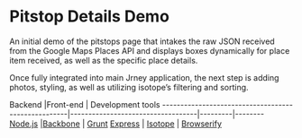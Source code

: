 Pitstop Details Demo
==================
An initial demo of the pitstops page that intakes the raw JSON received from the Google Maps Places API and displays boxes dynamically for place item received, as well as the specific place details. 

Once fully integrated into main Jrney application, the next step is adding photos, styling, as well as utilizing isotope’s filtering and sorting.

Backend                                         |Front-end                              | Development tools
----------------------------------------------------|-----------------------------------|---------|--------
[Node.js](http://nodejs.org/api/)  |[Backbone](https://http://backbonejs.org/) | [Grunt](http://gruntjs.com)
[Express](http://expressjs.com/4x/api.html) | [Isotope](http://http://isotope.metafizzy.co/) | [Browserify](http://browserify.org/)
